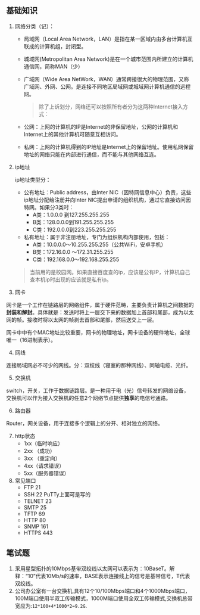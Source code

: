 

## 基础知识
1. 网络分类（记）：

   - 局域网（Local Area Network，LAN）是指在某一区域内由多台计算机互联成的计算机组，封闭型。
   - 城域网(Metropolitan Area Network)是在一个城市范围内所建立的计算机通信网，简称MAN（少）
   - 广域网（Wide Area NetWork，WAN）通常跨接很大的物理范围，又称广域网、外网、公网。是连接不同地区局域网或城域网计算机通信的远程网。

      >除了上诉划分，网络还可以按照所有者分为这两种Internet接入方式：

   - 公网：上网的计算机的IP是Internet的非保留地址，公网的计算机和Internet上的其他计算机可随意互相访问。
   - 私网：上网的计算机得到的IP地址是Internet上的保留地址。使用私网保留地址的网络只能在内部进行通信，而不能与其他网络互连。

2. ip地址

   ip地址类型分：

   - 公有地址：Public address，由Inter NIC（因特网信息中心）负责，这些ip地址分配给注册并向Inter NIC提出申请的组织机构，通过它直接访问因特网。如果分3类时：
      - A类：1.0.0.0 到127.255.255.255
      - B类：128.0.0.0到191.255.255.255
      - C类：192.0.0.0到223.255.255.255
   - 私有地址：属于非注册地址，专门为组织机构内部使用，包括：
      - A类：10.0.0.0～10.255.255.255（公共WiFi，安卓手机）
      - B类：172.16.0.0 ～172.31.255.255
      - C类：192.168.0.0～192.168.255.255
   >当前用的是校园网。如果直接百度查的ip，应该是公有IP，计算机自己查本机ip时出现的应该就是私有ip。 

3. 网卡

网卡是一个工作在链路层的网络组件，属于硬件范畴，主要负责计算机之间数据的**封装和解封**。具体就是：发送时将上一层交下来的数据加上首部和尾部，成为以太网的帧。接收时将以太网的帧剥去首部和尾部，然后送交上一层。

网卡中中有个MAC地址比较重要，网卡的物理地址，网卡设备的硬件地址，全球唯一（16进制表示）。

4. 网线

连接局域网必不可少的网线。分：双绞线（寝室的那种网线）、同轴电缆、光纤。

5. 交换机

switch，开关，工作于数据链路层。是一种用于电（光）信号转发的网络设备，交换机可以作为接入交换机的任意2个网络节点提供**独享**的电信号通路。

6. 路由器

Router，网关设备，用于连接多个逻辑上的分开、相对独立的网络。

7. http状态
   - 1xx（临时响应）
   - 2xx （成功）
   - 3xx （重定向）
   - 4xx（请求错误）
   - 5xx（服务器错误）
8. 常见端口
   - FTP 21 
   - SSH 22 PuTTy上面可是写的
   - TELNET 23 
   - SMTP 25 
   - TFTP 69 
   - HTTP 80 
   - SNMP 161 
   - HTTPS 443

## 笔试题
1. 采用星型拓扑的10Mbps基带双绞线以太网可以表示为：10BaseT。解释：“10”代表10Mb/s的速率，BASE表示连接线上的信号是基带信号，T代表双绞线。
2. 公司办公室有一台交换机,具有12个10/100Mbps端口和4个1000Mbps端口，100M端口使用半双工传输模式，1000M端口使用全双工传输模式,交换机总带宽应为:`12*100+4*1000*2=9.2G`.
